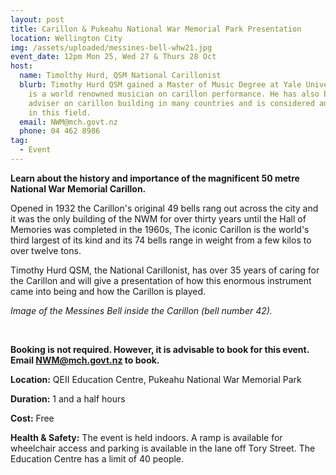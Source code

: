 ```yaml
---
layout: post
title: Carillon & Pukeahu National War Memorial Park Presentation
location: Wellington City
img: /assets/uploaded/messines-bell-whw21.jpg
event_date: 12pm Mon 25, Wed 27 & Thurs 28 Oct
host:
  name: Timolthy Hurd, QSM National Carillonist
  blurb: Timothy Hurd QSM gained a Master of Music Degree at Yale University and
    is a world renowned musician on carillon performance. He has also been an
    adviser on carillon building in many countries and is considered an expert
    in this field.
  email: NWM@mch.govt.nz
  phone: 04 462 8986
tag:
  - Event
---
```

**Learn about the history and importance of the magnificent 50 metre National War Memorial Carillon.** 

Opened in 1932 the Carillon's original 49 bells rang out across the city and it was the only building of the NWM for over thirty years until the Hall of Memories was completed in the 1960s, The iconic Carillon is the world's third largest of its kind and its 74 bells range in weight from a few kilos to over twelve tons. 

Timothy Hurd QSM, the National Carillonist, has over 35 years of caring for the Carillon and will give a presentation of how this enormous instrument came into being and how the Carillon is played.

*Image of the Messines Bell inside the Carillon (bell number 42).*

<br>

**Booking is not required. However, it is advisable to book for this event. Email NWM@mch.govt.nz to book.** 

**Location:** QEII Education Centre, Pukeahu National War Memorial Park

**Duration:** 1 and a half hours

**Cost:** Free

**Health & Safety:** The event is held indoors. A ramp is available for wheelchair access and parking is available in the lane off Tory Street. The Education Centre has a limit of 40 people.
